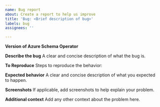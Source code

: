 ```yaml
---
name: Bug report
about: Create a report to help us improve
title: 'Bug: <Brief description of bug>'
labels: bug
assignees: ''

---
```


**Version of Azure Schema Operator**
<!--- 
The version of the operator pod. 
Assuming your schema operator is deployed in the default namespace, you can get this version from the container image which the controller is running.
Use the following commands:
`kubectl get deployment -n schema-operator-system schema-operator-controller-manager -o wide` and share the image being used by the manager container.   
-->

**Describe the bug**
A clear and concise description of what the bug is.

**To Reproduce**
Steps to reproduce the behavior:
<Fill in the steps>

**Expected behavior**
A clear and concise description of what you expected to happen.

**Screenshots**
If applicable, add screenshots to help explain your problem.

**Additional context**
Add any other context about the problem here.
